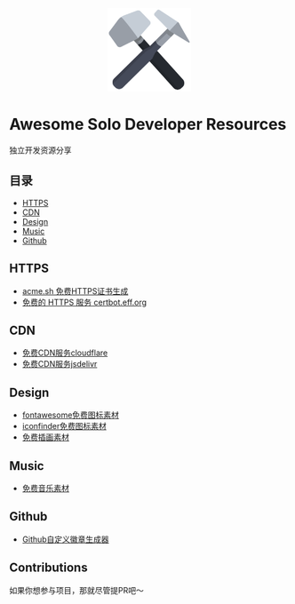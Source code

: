<div align="center">
  <img src="./hammer.png" width="150px">
</div>

# Awesome Solo Developer Resources
独立开发资源分享

## 目录
- [HTTPS](#HTTPS)
- [CDN](#CDN)
- [Design](#Design)
- [Music](#Music)
- [Github](#Github)

## HTTPS
- [acme.sh 免费HTTPS证书生成](https://github.com/acmesh-official/acme.sh)
- [免费的 HTTPS 服务 certbot.eff.org ](https://certbot.eff.org/)

## CDN
- [免费CDN服务cloudflare](https://www.cloudflare.com/zh-cn/cdn/)
- [免费CDN服务jsdelivr](https://www.jsdelivr.com/)

## Design
- [fontawesome免费图标素材](https://fontawesome.com/)
- [iconfinder免费图标素材](https://www.iconfinder.com/)
- [免费插画素材](https://undraw.co/illustrations)

## Music
- [免费音乐素材](https://uppbeat.io/)

## Github
- [Github自定义徽章生成器](https://shields.io/category/license)

## Contributions
如果你想参与项目，那就尽管提PR吧～
